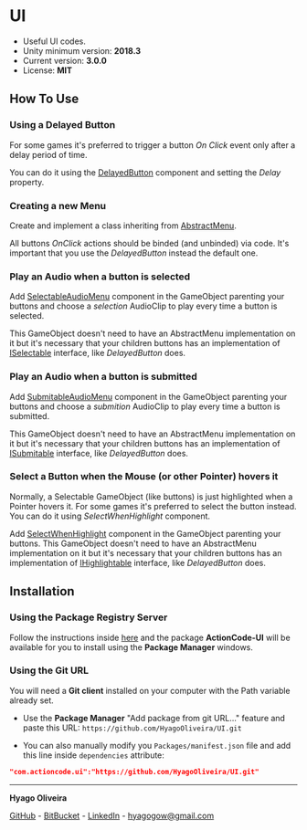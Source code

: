# UI

* Useful UI codes.
* Unity minimum version: **2018.3**
* Current version: **3.0.0**
* License: **MIT**

## How To Use

### Using a Delayed Button

For some games it's preferred to trigger a button *On Click* event only after a delay period of time.

You can do it using the [DelayedButton](/Runtime/Buttons/DelayedButton.cs) component and 
setting the *Delay* property.

### Creating a new Menu

Create and implement a class inheriting from [AbstractMenu](/Runtime/Menus/AbstractMenu.cs). 

All buttons *OnClick* actions should be binded (and unbinded) via code.
It's important that you use the *DelayedButton* instead the default one.

### Play an Audio when a button is selected

Add [SelectableAudioMenu](/Runtime/Menus/SelectableAudioMenu.cs) component in the GameObject parenting your buttons and 
choose a *selection* AudioClip to play every time a button is selected. 

This GameObject doesn't need to have an AbstractMenu implementation on it but it's necessary that your children buttons has
an implementation of [ISelectable](/Runtime/Interfaces/ISelectable.cs) interface, like *DelayedButton* does.

### Play an Audio when a button is submitted

Add [SubmitableAudioMenu](/Runtime/Menus/SubmitableAudioMenu.cs) component in the GameObject parenting your buttons and 
choose a *submition* AudioClip to play every time a button is submitted. 

This GameObject doesn't need to have an AbstractMenu implementation on it but it's necessary that your children buttons has
an implementation of [ISubmitable](/Runtime/Interfaces/ISubmitable.cs) interface, like *DelayedButton* does.

### Select a Button when the Mouse (or other Pointer) hovers it

Normally, a Selectable GameObject (like buttons) is just highlighted when a Pointer hovers it.
For some games it's preferred to select the button instead. You can do it using *SelectWhenHighlight* component.

Add [SelectWhenHighlight](/Runtime/Menus/SelectWhenHighlight.cs) component in the GameObject parenting your buttons.
This GameObject doesn't need to have an AbstractMenu implementation on it but it's necessary that your children buttons has
an implementation of [IHighlightable](/Runtime/Interfaces/IHighlightable.cs) interface, like *DelayedButton* does.

## Installation

### Using the Package Registry Server

Follow the instructions inside [here](https://cutt.ly/ukvj1c8) and the package **ActionCode-UI** 
will be available for you to install using the **Package Manager** windows.

### Using the Git URL

You will need a **Git client** installed on your computer with the Path variable already set. 

- Use the **Package Manager** "Add package from git URL..." feature and paste this URL: `https://github.com/HyagoOliveira/UI.git`

- You can also manually modify you `Packages/manifest.json` file and add this line inside `dependencies` attribute: 

```json
"com.actioncode.ui":"https://github.com/HyagoOliveira/UI.git"
```

---

**Hyago Oliveira**

[GitHub](https://github.com/HyagoOliveira) -
[BitBucket](https://bitbucket.org/HyagoGow/) -
[LinkedIn](https://www.linkedin.com/in/hyago-oliveira/) -
<hyagogow@gmail.com>